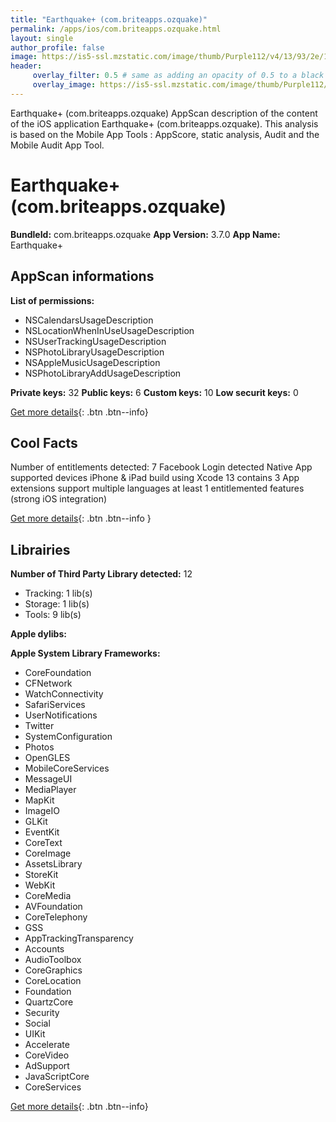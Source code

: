 ```yaml
---
title: "Earthquake+ (com.briteapps.ozquake)"
permalink: /apps/ios/com.briteapps.ozquake.html
layout: single
author_profile: false
image: https://is5-ssl.mzstatic.com/image/thumb/Purple112/v4/13/93/2e/13932e60-8aa9-377a-8ce8-aa29e5c1a724/AppIcon-0-0-1x_U007emarketing-0-0-0-3-0-0-sRGB-0-0-0-GLES2_U002c0-512MB-85-220-0-0.png/512x512bb.jpg
header: 
     overlay_filter: 0.5 # same as adding an opacity of 0.5 to a black background
     overlay_image: https://is5-ssl.mzstatic.com/image/thumb/Purple112/v4/13/93/2e/13932e60-8aa9-377a-8ce8-aa29e5c1a724/AppIcon-0-0-1x_U007emarketing-0-0-0-3-0-0-sRGB-0-0-0-GLES2_U002c0-512MB-85-220-0-0.png/512x512bb.jpg
---
```

Earthquake+ (com.briteapps.ozquake) AppScan description of the content of the iOS application Earthquake+ (com.briteapps.ozquake). This analysis is based on the Mobile App Tools : AppScore, static analysis, Audit and the Mobile Audit App Tool.

# Earthquake+ (com.briteapps.ozquake)

**BundleId:** com.briteapps.ozquake
**App Version:** 3.7.0
**App Name:** Earthquake+


## AppScan informations 

**List of permissions:** 
- NSCalendarsUsageDescription
- NSLocationWhenInUseUsageDescription
- NSUserTrackingUsageDescription
- NSPhotoLibraryUsageDescription
- NSAppleMusicUsageDescription
- NSPhotoLibraryAddUsageDescription
  
  
**Private keys:** 32
**Public keys:** 6
**Custom keys:** 10
**Low securit keys:** 0
  
[Get more details](/pricing.html){: .btn .btn--info}

## Cool Facts

Number of entitlements detected: 7
Facebook Login detected
Native App
supported devices iPhone & iPad
build using Xcode 13
contains 3 App extensions
support multiple languages
at least 1 entitlemented features (strong iOS integration)
  
[Get more details](/pricing.html){: .btn .btn--info }

## Librairies 
**Number of Third Party Library detected:** 12
- Tracking: 1 lib(s)
- Storage: 1 lib(s)
- Tools: 9 lib(s)


**Apple dylibs:**


**Apple System Library Frameworks:**
- CoreFoundation
- CFNetwork
- WatchConnectivity
- SafariServices
- UserNotifications
- Twitter
- SystemConfiguration
- Photos
- OpenGLES
- MobileCoreServices
- MessageUI
- MediaPlayer
- MapKit
- ImageIO
- GLKit
- EventKit
- CoreText
- CoreImage
- AssetsLibrary
- StoreKit
- WebKit
- CoreMedia
- AVFoundation
- CoreTelephony
- GSS
- AppTrackingTransparency
- Accounts
- AudioToolbox
- CoreGraphics
- CoreLocation
- Foundation
- QuartzCore
- Security
- Social
- UIKit
- Accelerate
- CoreVideo
- AdSupport
- JavaScriptCore
- CoreServices


  
[Get more details](/pricing.html){: .btn .btn--info}

